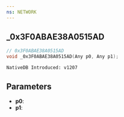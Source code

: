 ```yaml
---
ns: NETWORK
---
```

## _0x3F0ABAE38A0515AD

```c
// 0x3F0ABAE38A0515AD
void _0x3F0ABAE38A0515AD(Any p0, Any p1);
```

```
NativeDB Introduced: v1207
```

## Parameters
* **p0**:
* **p1**:

